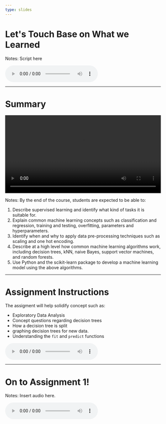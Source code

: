 ```yaml
---
type: slides
---
```


# Let's Touch Base on What we Learned 

Notes: Script here
<html>
<audio controls >
  <source src="572_placeholder_audio.mp3" />
</audio></html>

---

# Summary  

<html>
<video style="display:block; margin: 0 auto;" width="100%" height="auto" controls >
  <source src="sample_video.mp4" type="video/mp4">
Your browser does not support the video tag.
</video></html>

Notes:
By the end of the course, students are expected to be able to:
1. Describe supervised learning and identify what kind of tasks it is suitable for.
2. Explain common machine learning concepts such as classification and regression, training and testing, overfitting, parameters and hyperparameters.
3. Identify when and why to apply data pre-processing techniques such as scaling and one hot encoding.
4. Describe at a high level how common machine learning algorithms work, including decision trees, kNN, naive Bayes, support vector machines, and random forests.
5. Use Python and the scikit-learn package to develop a machine learning model using the above algorithms.
 
---

# Assignment Instructions 

The assigment will help solidify concept such as: 

- Exploratory Data Analysis 
- Concept questions regarding decision trees
- How a decision tree is split 
- graphing decision trees for new data. 
- Understanding the `fit` and `predict` functions 

<html>
<audio controls >
  <source src="module0/571_Module0.mp3" />
</audio></html>

---

# On to Assignment 1! 

Notes: Insert audio here. 

<html>
<audio controls >
  <source src="module0/571_Module0.mp3" />
</audio></html>
